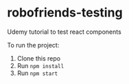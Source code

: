 # robofriends-testing
Udemy tutorial to test react components

To run the project:

1. Clone this repo
2. Run `npm install`
3. Run `npm start`
